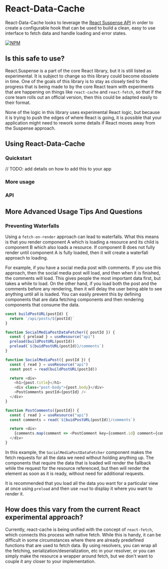 # React-Data-Cache

React-Data-Cache looks to leverage the [React Suspense API](https://reactjs.org/docs/concurrent-mode-suspense.html) in order to create a configurable hook that can be used to build a clean, easy to use interface to fetch data and handle loading and error states.

[![NPM](https://img.shields.io/npm/v/react-data-cache.svg)](https://www.npmjs.com/package/react-data-cache)

## Is this safe to use?

React.Suspense is a part of the core React library, but it is still listed as experimental.  It is subject to change so this library could become obsolete in time.  One of the goals of this library is to stay as closely tied to the progress that is being made to by the core React team with experiments that are happening on things like `react-cache` and `react-fetch`, so that if the core team rolls out an official version, then this could be adapted easily to their format.

None of the logic in this library uses experimental React logic, but because it is trying to push the edges of where React is going, it is possible that your application might need to rework some details if React moves away from the Suspense approach.

## Using React-Data-Cache

### Quickstart

// TODO: add details on how to add this to your app

### More usage

### API

## More Advanced Usage Tips And Questions

### Preventing Waterfalls

Using a `fetch-on-render` approach can lead to waterfalls.  What this means is that you render component A which is loading a resource and its child is component B which also loads a resource.  If component B does not fully render until component A is fully loaded, then it will create a waterfall approach to loading.

For example, if you have a social media post with comments.  If you use this approach, then the social media post will load, and then when it is finished, the comments will load.  This gives people the most important data first, but takes a while to load. On the other hand, if you load both the post and the comments before any rendering, then it will delay the user being able to see anything until all is loaded.  You can easily prevent this by defining components that are data fetching components and then rendering components that consume the data.

```js
const buildPostURL(postId) {
  return `/api/posts/${postId}`
}

function SocialMediaPostDataFetcher({ postId }) {
  const { preload } = useResource("api")
  preload(buildPostURL(postId))
  preload(`${buidPostURL(postId)}/comments`)
}

function SocialMediaPost({ postId }) {
  const { read } = useResource("api")
  const post = read(buildPostURL(postId))

  return <div>
    <h1>{post.title}</h1>
    <div class="post-body">{post.body}</div>
    <PostComments postId={postId} />
  </div>
}

function PostComments({postId}) {
  const { read } = useResource("api")
  const comments = read(`${buidPostURL(postId)}/comments`)

  return <div>
    {comments.map(comment => <PostComment key={comment.id} comment={comment}/>)}
  </div>
}
```

In this example, the `SocialMediaPostDataFetcher` component makes the fetch requests for all the data we need without holding anything up. The components that require the data that is loaded will render the fallback while the request for the resource referenced, but then will render the element as soon as it is ready, without need for additional requests.

It is recommended that you load all the data you want for a particular view at once using `preload` and then use `read` to display it where you want to render it.

## How does this vary from the current React experimental approach?

Currently, react-cache is being unified with the concept of `react-fetch`, which connects this process with native fetch.  While this is handy, it can be difficult in some circumstances where there are already predefined functions that are used to fetch data.  By using resolvers, you can wrap all the fetching, serialization/deserialization, etc in your resolver, or you can simply make the resource a wrapper around fetch, but we don't want to couple it any closer to your implementation.
